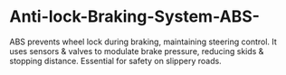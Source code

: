 # Anti-lock-Braking-System-ABS-
ABS prevents wheel lock during braking, maintaining steering control. It uses sensors &amp; valves to modulate brake pressure, reducing skids &amp; stopping distance. Essential for safety on slippery roads.
